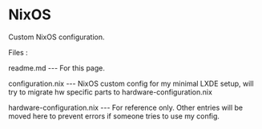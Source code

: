 # NixOS
Custom NixOS configuration.


Files : 

readme.md                  --- For this page.

configuration.nix          --- NixOS custom config for my minimal LXDE setup, will try to migrate hw specific parts to hardware-configuration.nix

hardware-configuration.nix --- For reference only. Other entries will be moved here to prevent errors if someone tries to use my config.
